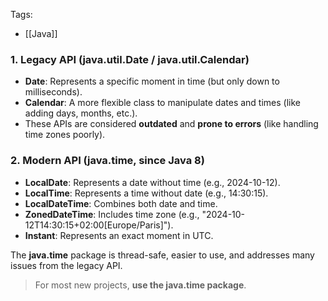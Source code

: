 Tags: 
- [[Java]]
### 1. **Legacy API (java.util.Date / java.util.Calendar)**

- **Date**: Represents a specific moment in time (but only down to milliseconds).
- **Calendar**: A more flexible class to manipulate dates and times (like adding days, months, etc.).
- These APIs are considered **outdated** and **prone to errors** (like handling time zones poorly).
### 2. **Modern API (java.time, since Java 8)**

- **LocalDate**: Represents a date without time (e.g., 2024-10-12).
- **LocalTime**: Represents a time without date (e.g., 14:30:15).
- **LocalDateTime**: Combines both date and time.
- **ZonedDateTime**: Includes time zone (e.g., "2024-10-12T14:30:15+02:00[Europe/Paris]").
- **Instant**: Represents an exact moment in UTC.

The **java.time** package is thread-safe, easier to use, and addresses many issues from the legacy API.

> For most new projects, **use the java.time package**.